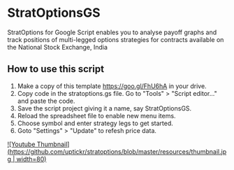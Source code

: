 # StratOptionsGS
StratOptions for Google Script enables you to analyse payoff graphs and track positions of multi-legged options strategies for contracts available on the National Stock Exchange, India

## How to use this script
1. Make a copy of this template <https://goo.gl/FhU6hA> in your drive.
2. Copy code in the stratoptions.gs file. Go to "Tools" > "Script editor..." and paste the code.
3. Save the script project giving it a name, say StratOptionsGS.
4. Reload the spreadsheet file to enable new menu items. 
5. Choose symbol and enter strategy legs to get started. 
6. Goto "Settings" > "Update" to refesh price data.

[![Youtube Thumbnail](https://github.com/uptickr/stratoptions/blob/master/resources/thumbnail.jpg | width=80)](https://www.youtube.com/watch?v=4wz6lgDKyHw)